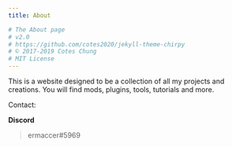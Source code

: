 ```yaml
---
title: About

# The About page
# v2.0
# https://github.com/cotes2020/jekyll-theme-chirpy
# © 2017-2019 Cotes Chung
# MIT License
---
```


This is a website designed to be a collection of all my projects and creations.
You will find mods, plugins, tools, tutorials and more.

Contact:

**Discord**
>ermaccer#5969